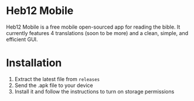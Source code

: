 # Heb12 Mobile
Heb12 Mobile is a free mobile open-sourced app for reading the bible. It currently features 4 translations (soon to be more) and a clean, simple, and efficient GUI.
# Installation
1. Extract the latest file from `releases`
2. Send the .apk file to your device
3. Install it and follow the instructions to turn on storage permissions
